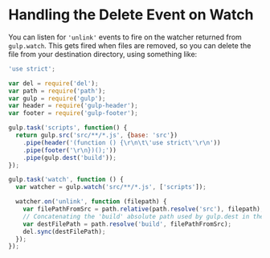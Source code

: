 <!-- front-matter
id: handling-the-delete-event-on-watch
title: Handling the Delete Event on Watch
hide_title: true
sidebar_label: Handling the Delete Event on Watch
-->

# Handling the Delete Event on Watch

You can listen for `'unlink'` events to fire on the watcher returned from `gulp.watch`.
This gets fired when files are removed, so you can delete the file from your destination
directory, using something like:

```js
'use strict';

var del = require('del');
var path = require('path');
var gulp = require('gulp');
var header = require('gulp-header');
var footer = require('gulp-footer');

gulp.task('scripts', function() {
  return gulp.src('src/**/*.js', {base: 'src'})
    .pipe(header('(function () {\r\n\t\'use strict\'\r\n'))
    .pipe(footer('\r\n})();'))
    .pipe(gulp.dest('build'));
});

gulp.task('watch', function () {
  var watcher = gulp.watch('src/**/*.js', ['scripts']);

  watcher.on('unlink', function (filepath) {
    var filePathFromSrc = path.relative(path.resolve('src'), filepath);
    // Concatenating the 'build' absolute path used by gulp.dest in the scripts task
    var destFilePath = path.resolve('build', filePathFromSrc);
    del.sync(destFilePath);
  });
});
```
